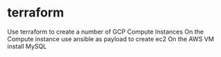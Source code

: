 # terraform

Use terraform to create a number of GCP Compute Instances 
On the Compute instance use ansible as payload to create ec2
On the AWS VM install MySQL
